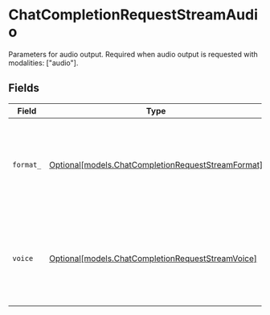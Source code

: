 # ChatCompletionRequestStreamAudio

Parameters for audio output. Required when audio output is requested with modalities: ["audio"].


## Fields

| Field                                                                                                | Type                                                                                                 | Required                                                                                             | Description                                                                                          |
| ---------------------------------------------------------------------------------------------------- | ---------------------------------------------------------------------------------------------------- | ---------------------------------------------------------------------------------------------------- | ---------------------------------------------------------------------------------------------------- |
| `format_`                                                                                            | [Optional[models.ChatCompletionRequestStreamFormat]](../models/chatcompletionrequeststreamformat.md) | :heavy_minus_sign:                                                                                   | Specifies the output audio format. Must be one of wav, mp3, flac, opus, or pcm16.                    |
| `voice`                                                                                              | [Optional[models.ChatCompletionRequestStreamVoice]](../models/chatcompletionrequeststreamvoice.md)   | :heavy_minus_sign:                                                                                   | Specifies the voice type. Supported voices are alloy, echo, fable, onyx, nova, and shimmer.          |